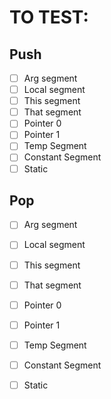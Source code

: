 # TO TEST:
## Push
- [ ] Arg segment
- [ ] Local segment
- [ ] This segment
- [ ] That segment
- [ ] Pointer 0
- [ ] Pointer 1
- [ ] Temp Segment
- [ ] Constant Segment
- [ ] Static

## Pop
- [ ] Arg segment
- [ ] Local segment
- [ ] This segment
- [ ] That segment
- [ ] Pointer 0
- [ ] Pointer 1
- [ ] Temp Segment
- [ ] Constant Segment
- [ ] Static

